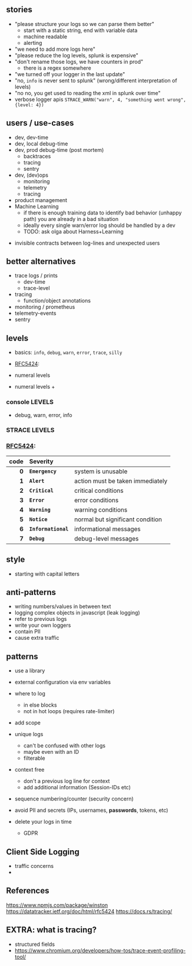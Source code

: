 ## stories

- "please structure your logs so we can parse them better"
    * start with a static string, end with variable data
    * machine readable
    * alerting
- "we need to add more logs here"
- "please reduce the log levels, splunk is expensive"
- "don't rename those logs, we have counters in prod"
    - there is a regex somewhere
- "we turned off your logger in the last update"
- "no, `info` is never sent to splunk" (wrong/different interpretation of levels)
- "no no, you get used to reading the xml in splunk over time"
-  verbose logger apis `STRACE_WARN("warn", 4, "something went wrong", {level: 4})`

## users / use-cases

- dev, dev-time
- dev, local debug-time
- dev, prod debug-time (post mortem)
    - backtraces
    - tracing 
    - sentry
- dev, (dev)ops
    - monitoring
    - telemetry
    - tracing
- product management
- Machine Learning
    * if there is enough training data to identify bad behavior (unhappy path) you are already in a bad situation
    * ideally every single warn/error log should be handled by a dev
    * TODO: ask olga about Harness+Learning
* invisible contracts between log-lines and unexpected users

## better alternatives

- trace logs / prints
  - dev-time
  - trace-level
- tracing
  - function/object annotations
- monitoring / prometheus
- telemetry-events
- sentry

## levels

- basics: `info`, `debug`, `warn`, `error`, `trace`, `silly`
- [RFC5424](https://datatracker.ietf.org/doc/html/rfc5424):

- numeral levels
- numeral levels +
### console LEVELS
* debug, warn, error, info
### STRACE LEVELS

### [RFC5424](https://datatracker.ietf.org/doc/html/rfc5424):

|  code | Severity            |                                  |
| ----: | :------------------ | -------------------------------- |
| **0** | **`Emergency`**     | system is unusable               |
| **1** | **`Alert`**         | action must be taken immediately |
| **2** | **`Critical`**      | critical conditions              |
| **3** | **`Error`**         | error conditions                 |
| **4** | **`Warning`**       | warning conditions               |
| **5** | **`Notice`**        | normal but significant condition |
| **6** | **`Informational`** | informational messages           |
| **7** | **`Debug`**         | debug-level messages             |

## style

- starting with capital letters

## anti-patterns

- writing numbers/values in between text
- logging complex objects in javascript (leak logging)
- refer to previous logs
- write your own loggers
- contain PII
- cause extra traffic

## patterns

* use a library
* external configuration via env variables
* where to log
  - in else blocks
  - not in hot loops (requires rate-limiter)
* add scope
* unique logs
  - can't be confused with other logs
  - maybe even with an ID
  - filterable

* context free
  * don't a previous log line for context
  * add additional information (Session-IDs etc)

* sequence numbering/counter (security concern)
* avoid PII and secrets (IPs, usernames, **passwords**, tokens, etc)
* delete your logs in time
    * GDPR

## Client Side Logging

- traffic concerns
-

## References

https://www.npmjs.com/package/winston
https://datatracker.ietf.org/doc/html/rfc5424
https://docs.rs/tracing/


## EXTRA: what is tracing?
* structured fields
* https://www.chromium.org/developers/how-tos/trace-event-profiling-tool/